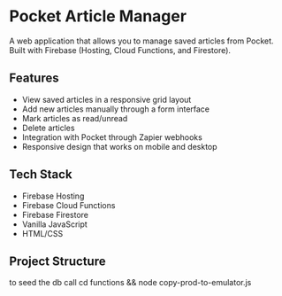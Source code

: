 # Pocket Article Manager

A web application that allows you to manage saved articles from Pocket. Built with Firebase (Hosting, Cloud Functions, and Firestore).

## Features

- View saved articles in a responsive grid layout
- Add new articles manually through a form interface
- Mark articles as read/unread
- Delete articles
- Integration with Pocket through Zapier webhooks
- Responsive design that works on mobile and desktop

## Tech Stack

- Firebase Hosting
- Firebase Cloud Functions
- Firebase Firestore
- Vanilla JavaScript
- HTML/CSS

## Project Structure


to seed the db call  cd functions && node copy-prod-to-emulator.js